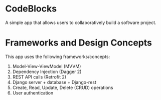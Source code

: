 # CodeBlocks
A simple app that allows users to collaboratively build a software project.

# Frameworks and Design Concepts
This app uses the following frameworks/concepts:
1. Model-View-ViewModel (MVVM)
2. Dependency Injection (Dagger 2)
3. REST API calls (Retrofit 2)
4. Django server + database + Django-rest
5. Create, Read, Update, Delete (CRUD) operations
6. User authentication
